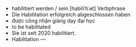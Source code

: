 - habilitiert werden / sein	[habiliˈtiːʁt]	Verbphrase
- Die Habilitation erfolgreich abgeschlossen haben
- được công nhận giảng dạy đại học
- to be habilitated
- Sie ist seit 2020 habilitiert.
- Habilitation	—